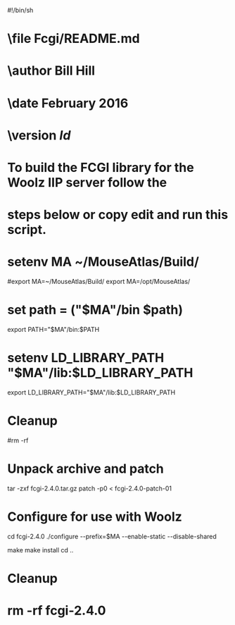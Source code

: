 #!/bin/sh
# \file         Fcgi/README.md
# \author       Bill Hill
# \date         February 2016
# \version      $Id$
#
# To build the FCGI library for the Woolz IIP server follow the
# steps below or copy edit and run this script.

# setenv MA ~/MouseAtlas/Build/
#export MA=~/MouseAtlas/Build/
export MA=/opt/MouseAtlas/
# set path = ("$MA"/bin $path)
export PATH="$MA"/bin:$PATH
# setenv LD_LIBRARY_PATH "$MA"/lib:$LD_LIBRARY_PATH
export LD_LIBRARY_PATH="$MA"/lib:$LD_LIBRARY_PATH

# Cleanup
#rm -rf 

# Unpack archive and patch
tar -zxf fcgi-2.4.0.tar.gz
patch -p0 < fcgi-2.4.0-patch-01

# Configure for use with Woolz
cd fcgi-2.4.0
./configure --prefix=$MA --enable-static --disable-shared

make
make install
cd ..

# Cleanup
# rm -rf fcgi-2.4.0

